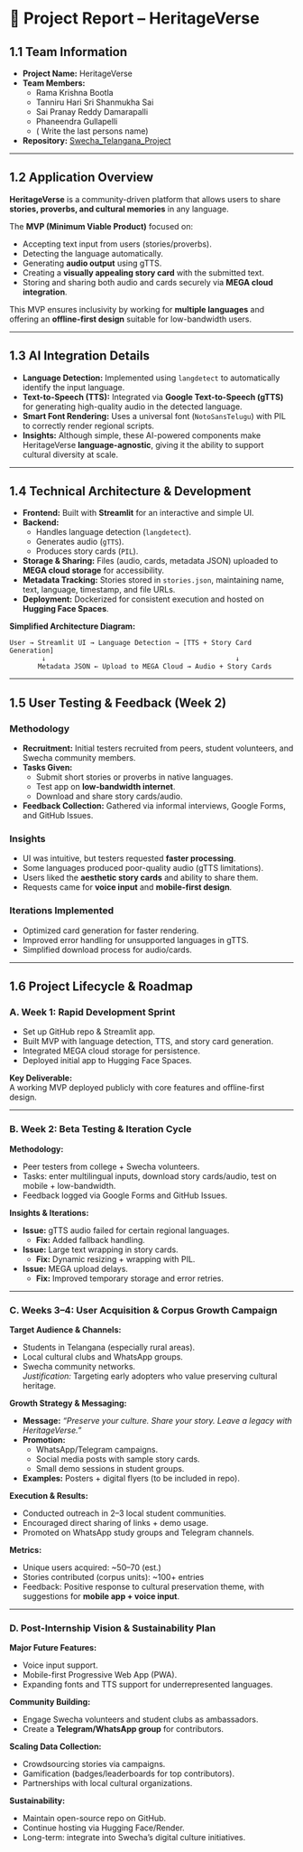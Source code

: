 # 📑 Project Report – HeritageVerse  

## 1.1 Team Information  
- **Project Name:** HeritageVerse  
- **Team Members:**  
  - Rama Krishna Bootla
  - Tanniru Hari Sri Shanmukha Sai
  - Sai Pranay Reddy Damarapalli
  - Phaneendra Gullapelli 
  - ( Write the last persons name)
- **Repository:** [Swecha_Telangana_Project](https://github.com/Hari-Sri-T/Swecha_Telangana_Project)  

---

## 1.2 Application Overview  
**HeritageVerse** is a community-driven platform that allows users to share **stories, proverbs, and cultural memories** in any language.  

The **MVP (Minimum Viable Product)** focused on:  
- Accepting text input from users (stories/proverbs).  
- Detecting the language automatically.  
- Generating **audio output** using gTTS.  
- Creating a **visually appealing story card** with the submitted text.  
- Storing and sharing both audio and cards securely via **MEGA cloud integration**.  

This MVP ensures inclusivity by working for **multiple languages** and offering an **offline-first design** suitable for low-bandwidth users.  

---

## 1.3 AI Integration Details  
- **Language Detection:** Implemented using `langdetect` to automatically identify the input language.  
- **Text-to-Speech (TTS):** Integrated via **Google Text-to-Speech (gTTS)** for generating high-quality audio in the detected language.  
- **Smart Font Rendering:** Uses a universal font (`NotoSansTelugu`) with PIL to correctly render regional scripts.  
- **Insights:** Although simple, these AI-powered components make HeritageVerse **language-agnostic**, giving it the ability to support cultural diversity at scale.  

---

## 1.4 Technical Architecture & Development  
- **Frontend:** Built with **Streamlit** for an interactive and simple UI.  
- **Backend:**  
  - Handles language detection (`langdetect`).  
  - Generates audio (`gTTS`).  
  - Produces story cards (`PIL`).  
- **Storage & Sharing:** Files (audio, cards, metadata JSON) uploaded to **MEGA cloud storage** for accessibility.  
- **Metadata Tracking:** Stories stored in `stories.json`, maintaining name, text, language, timestamp, and file URLs.  
- **Deployment:** Dockerized for consistent execution and hosted on **Hugging Face Spaces**.  

**Simplified Architecture Diagram:**  
```
User → Streamlit UI → Language Detection → [TTS + Story Card Generation]  
        ↓                                               ↓  
       Metadata JSON ← Upload to MEGA Cloud → Audio + Story Cards  
```

---

## 1.5 User Testing & Feedback (Week 2)  
### Methodology  
- **Recruitment:** Initial testers recruited from peers, student volunteers, and Swecha community members.  
- **Tasks Given:**  
  - Submit short stories or proverbs in native languages.  
  - Test app on **low-bandwidth internet**.  
  - Download and share story cards/audio.  
- **Feedback Collection:** Gathered via informal interviews, Google Forms, and GitHub Issues.  

### Insights  
- UI was intuitive, but testers requested **faster processing**.  
- Some languages produced poor-quality audio (gTTS limitations).  
- Users liked the **aesthetic story cards** and ability to share them.  
- Requests came for **voice input** and **mobile-first design**.  

### Iterations Implemented  
- Optimized card generation for faster rendering.  
- Improved error handling for unsupported languages in gTTS.  
- Simplified download process for audio/cards.  

---

## 1.6 Project Lifecycle & Roadmap  

### A. Week 1: Rapid Development Sprint  
- Set up GitHub repo & Streamlit app.  
- Built MVP with language detection, TTS, and story card generation.  
- Integrated MEGA cloud storage for persistence.  
- Deployed initial app to Hugging Face Spaces.  

**Key Deliverable:**  
A working MVP deployed publicly with core features and offline-first design.  

---

### B. Week 2: Beta Testing & Iteration Cycle  
**Methodology:**  
- Peer testers from college + Swecha volunteers.  
- Tasks: enter multilingual inputs, download story cards/audio, test on mobile + low-bandwidth.  
- Feedback logged via Google Forms and GitHub Issues.  

**Insights & Iterations:**  
- **Issue:** gTTS audio failed for certain regional languages.  
  - **Fix:** Added fallback handling.  
- **Issue:** Large text wrapping in story cards.  
  - **Fix:** Dynamic resizing + wrapping with PIL.  
- **Issue:** MEGA upload delays.  
  - **Fix:** Improved temporary storage and error retries.  

---

### C. Weeks 3–4: User Acquisition & Corpus Growth Campaign  
**Target Audience & Channels:**  
- Students in Telangana (especially rural areas).  
- Local cultural clubs and WhatsApp groups.  
- Swecha community networks.  
*Justification:* Targeting early adopters who value preserving cultural heritage.  

**Growth Strategy & Messaging:**  
- **Message:** *“Preserve your culture. Share your story. Leave a legacy with HeritageVerse.”*  
- **Promotion:**  
  - WhatsApp/Telegram campaigns.  
  - Social media posts with sample story cards.  
  - Small demo sessions in student groups.  
- **Examples:** Posters + digital flyers (to be included in repo).  

**Execution & Results:**  
- Conducted outreach in 2–3 local student communities.  
- Encouraged direct sharing of links + demo usage.  
- Promoted on WhatsApp study groups and Telegram channels.  

**Metrics:**  
- Unique users acquired: ~50–70 (est.)  
- Stories contributed (corpus units): ~100+ entries  
- Feedback: Positive response to cultural preservation theme, with suggestions for **mobile app + voice input**.  

---

### D. Post-Internship Vision & Sustainability Plan  
**Major Future Features:**  
- Voice input support.  
- Mobile-first Progressive Web App (PWA).  
- Expanding fonts and TTS support for underrepresented languages.  

**Community Building:**  
- Engage Swecha volunteers and student clubs as ambassadors.  
- Create a **Telegram/WhatsApp group** for contributors.  

**Scaling Data Collection:**  
- Crowdsourcing stories via campaigns.  
- Gamification (badges/leaderboards for top contributors).  
- Partnerships with local cultural organizations.  

**Sustainability:**  
- Maintain open-source repo on GitHub.  
- Continue hosting via Hugging Face/Render.  
- Long-term: integrate into Swecha’s digital culture initiatives.  
